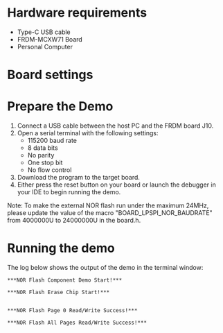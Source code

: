 Hardware requirements
=====================
- Type-C USB cable
- FRDM-MCXW71 Board
- Personal Computer

Board settings
============

Prepare the Demo
================
1.  Connect a USB cable between the host PC and the FRDM board J10.
2.  Open a serial terminal with the following settings:
    - 115200 baud rate
    - 8 data bits
    - No parity
    - One stop bit
    - No flow control
3.  Download the program to the target board.
4.  Either press the reset button on your board or launch the debugger in your IDE to begin running the demo.

Note:
To make the external NOR flash run under the maximum 24MHz, please update the value of the macro "BOARD_LPSPI_NOR_BAUDRATE" from 4000000U to 24000000U in the board.h.

Running the demo
===============
The log below shows the output of the demo in the terminal window:
~~~~~~~~~~~~~~~~~~~~~~~~~~~~~~~~~~~
***NOR Flash Component Demo Start!***

***NOR Flash Erase Chip Start!***


***NOR Flash Page 0 Read/Write Success!***

***NOR Flash All Pages Read/Write Success!***
~~~~~~~~~~~~~~~~~~~~~~~~~~~~~~~~~~~